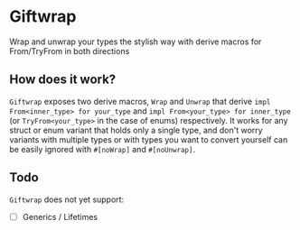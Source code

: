 # Giftwrap
Wrap and unwrap your types the stylish way with derive macros for From/TryFrom in both directions

## How does it work?
`Giftwrap` exposes two derive macros, `Wrap` and `Unwrap` that derive `impl From<inner_type> for your_type` and `impl From<your_type> for inner_type` (or `TryFrom<your_type>` in the case of enums) respectively.
It works for any struct or enum variant that holds only a single type, and don't worry variants with multiple types or with types you want to convert yourself can be easily ignored with `#[noWrap]` and `#[noUnwrap]`.

## Todo
`Giftwrap` does not yet support:
- [ ] Generics / Lifetimes
